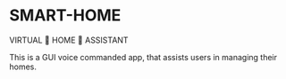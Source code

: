# SMART-HOME
VIRTUAL 🏡 HOME 🤖 ASSISTANT

This is a GUI voice commanded app, that assists users in managing their homes.
